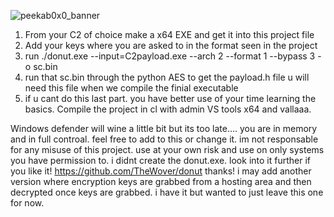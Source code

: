 
![peekab0x0_banner](https://github.com/user-attachments/assets/1c4f1625-b63f-43fe-8508-305c01dae813)




1. From your C2 of choice make a x64 EXE and get it into this project file
2. Add your keys where you are asked to in the format seen in the project
3. run ./donut.exe --input=C2payload.exe --arch 2 --format 1 --bypass 3 -o sc.bin 
4. run that sc.bin through the python AES to get the payload.h file u will need this file when we compile the finial executable
5. if u cant do this last part. you have better use of your time learning the basics. Compile the project in cl with admin VS tools x64 and vallaaa.

Windows defender will wine a little bit but its too late.... you are in memory and in full controal. feel free to add to this or change it. 
im not responsable for any misuse of this project. use at your own risk and use on only systems you have permission to. i didnt create the donut.exe. look into it further if you like it! https://github.com/TheWover/donut
thanks! i may add another version where encryption keys are grabbed from a hosting area and then decrypted once keys are grabbed. i have it but wanted to just leave this one for now. 
